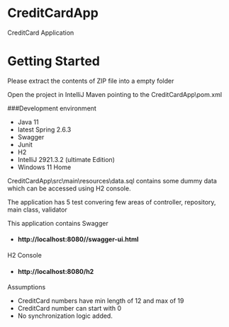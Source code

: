 # CreditCardApp
CreditCard Application 
# Getting Started

Please extract the contents of ZIP file into a empty folder

Open the project in IntelliJ Maven pointing to the CreditCardApp\pom.xml

###Development environment
* Java 11
* latest Spring 2.6.3
* Swagger
* Junit
* H2 
* IntelliJ 2921.3.2 (ultimate Edition)
* Windows 11 Home


CreditCardApp\src\main\resources\data.sql
contains some dummy data which can be accessed using H2 console.

The application has 5 test convering few areas of controller, repository, main class, validator

This application contains Swagger 

* #### http://localhost:8080//swagger-ui.html

H2 Console

* #### http://localhost:8080/h2


Assumptions
* CreditCard numbers have min length of 12 and max of 19
* CreditCard number can start with 0
* No synchronization logic added.
